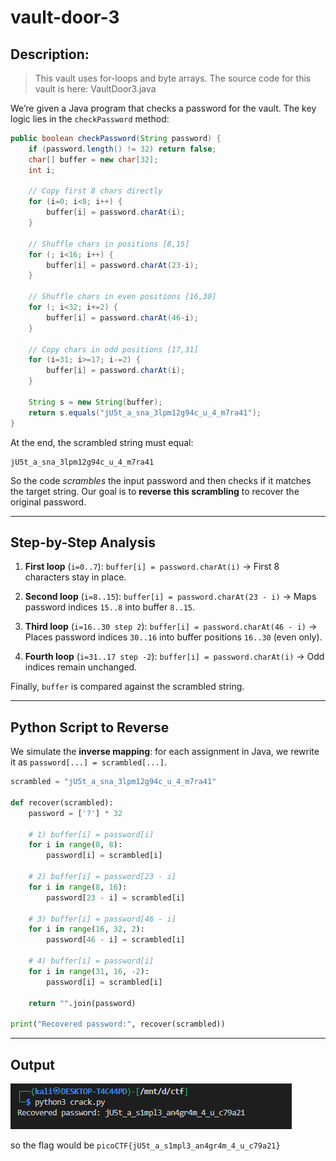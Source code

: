 # **vault-door-3**

## Description:

> This vault uses for-loops and byte arrays. The source code for this vault is here: VaultDoor3.java

We’re given a Java program that checks a password for the vault.
The key logic lies in the `checkPassword` method:

```java
public boolean checkPassword(String password) {
    if (password.length() != 32) return false;
    char[] buffer = new char[32];
    int i;

    // Copy first 8 chars directly
    for (i=0; i<8; i++) {
        buffer[i] = password.charAt(i);
    }

    // Shuffle chars in positions [8,15]
    for (; i<16; i++) {
        buffer[i] = password.charAt(23-i);
    }

    // Shuffle chars in even positions [16,30]
    for (; i<32; i+=2) {
        buffer[i] = password.charAt(46-i);
    }

    // Copy chars in odd positions [17,31]
    for (i=31; i>=17; i-=2) {
        buffer[i] = password.charAt(i);
    }

    String s = new String(buffer);
    return s.equals("jU5t_a_sna_3lpm12g94c_u_4_m7ra41");
}
```

At the end, the scrambled string must equal:

```
jU5t_a_sna_3lpm12g94c_u_4_m7ra41
```

So the code *scrambles* the input password and then checks if it matches the target string.
Our goal is to **reverse this scrambling** to recover the original password.

---

## Step-by-Step Analysis

1. **First loop** (`i=0..7`):
   `buffer[i] = password.charAt(i)`
   → First 8 characters stay in place.

2. **Second loop** (`i=8..15`):
   `buffer[i] = password.charAt(23 - i)`
   → Maps password indices `15..8` into buffer `8..15`.

3. **Third loop** (`i=16..30 step 2`):
   `buffer[i] = password.charAt(46 - i)`
   → Places password indices `30..16` into buffer positions `16..30` (even only).

4. **Fourth loop** (`i=31..17 step -2`):
   `buffer[i] = password.charAt(i)`
   → Odd indices remain unchanged.

Finally, `buffer` is compared against the scrambled string.

---

## Python Script to Reverse

We simulate the **inverse mapping**: for each assignment in Java, we rewrite it as `password[...] = scrambled[...]`.

```python
scrambled = "jU5t_a_sna_3lpm12g94c_u_4_m7ra41"

def recover(scrambled):
    password = ['?'] * 32

    # 1) buffer[i] = password[i]
    for i in range(0, 8):
        password[i] = scrambled[i]

    # 2) buffer[i] = password[23 - i]
    for i in range(8, 16):
        password[23 - i] = scrambled[i]

    # 3) buffer[i] = password[46 - i]
    for i in range(16, 32, 2):
        password[46 - i] = scrambled[i]

    # 4) buffer[i] = password[i]
    for i in range(31, 16, -2):
        password[i] = scrambled[i]

    return "".join(password)

print("Recovered password:", recover(scrambled))
```

---

## Output

![result](./img/result.png)

so the flag would be `picoCTF{jU5t_a_s1mpl3_an4gr4m_4_u_c79a21}`

